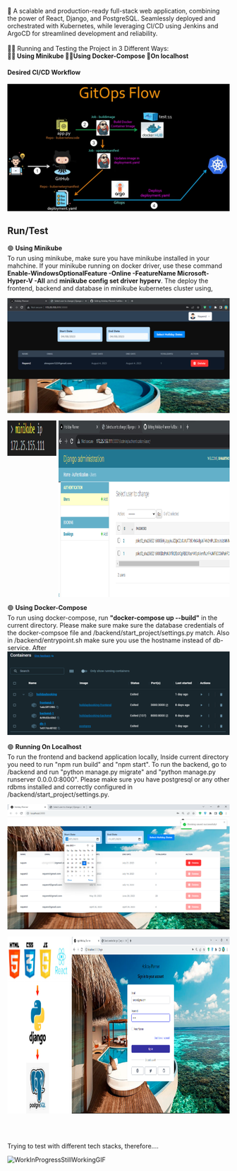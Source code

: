 🔰 A scalable and production-ready full-stack web application, combining the power of React, Django, and PostgreSQL. Seamlessly deployed and orchestrated with Kubernetes, while leveraging CI/CD using Jenkins and ArgoCD for streamlined development and reliability.<br> <br>
🏃‍♂️ Running and Testing the Project in 3 Different Ways: <br>
**🧑‍🔬 Using Minikube 🙍‍♂️Using Docker-Compose 👶On localhost**

 
#### Desired CI/CD Workflow
![Application](./images/forGithub1.png)


## Run/Test
🟢 **Using Minikube** <br>To run using minikube, make sure you have minikube installed in your mahchine. If your minikube running on docker driver, use these command **Enable-WindowsOptionalFeature -Online -FeatureName Microsoft-Hyper-V -All** and **minikube config set driver hyperv**. The deploy the frontend, backend and database in minikube kubernetes cluster using, <br> <ul> </ul>
![minikube](./images/minikube-front.png)
<div style="display: flex; justify-content: space-between;">
  <img src="./images/minikubeip.png" alt="Image 1" width="22%" height="80"/>
  <img src="./images/minikube-back.png" alt="Image 3" width="77%" height="400"/>
</div>

🟢 **Using Docker-Compose** <br>To run using docker-compose, run **"docker-compose up --build"** in the current directory. Please make sure make sure the database credentials of the docker-compsoe file and /backend/start_project/settings.py match. Also in /backend/entrypoint.sh make sure you use the hostname instead of db-service. After 
![docker-compose](./images/docker-compose.png)

🟢 **Running On Localhost**
<br>To run the frontend and backend application locally, Inside current directory you need to run "npm run build" and "npm start". To run the backend, go to /backend and run "python manage.py migrate" and "python manage.py runserver 0.0.0.0:8000". Please make sure you have postgresql or any other rdbms installed and correctly configured in /backend/start_project/settings.py.

![Application](./images/forGithub2.png)
<div style="display: flex; justify-content: space-between;">
  <img src="./images/forGithub3.png" alt="Image 1" width="28%" height="400"/>
  <img src="./images/forGithub4.png" alt="Image 3" width="71%" height="400"/>
</div>



<br><br><br>
Trying to test with different tech stacks, therefore....

![WorkInProgressStillWorkingGIF](https://github.com/shnartho/Holiday-Planner-FullStackWebApp/assets/83227963/d07a81b9-6f87-4260-a525-7b76defb2243)

